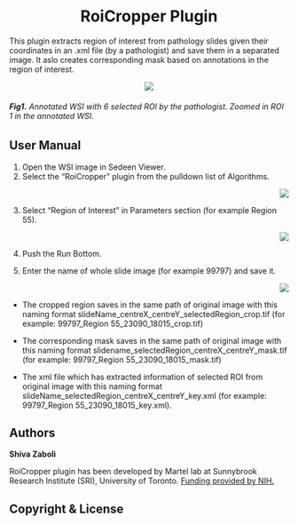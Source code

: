 <h1 align="center">RoiCropper Plugin</h1>
  
This plugin extracts region of interest from pathology slides given their coordinates in an .xml file (by a pathologist) and save them in a separated image. It aslo creates corresponding mask based on annotations in the region of interest.

<p align="center">
  <img src="https://github.com/sedeen-piip-plugins/RoiCropper/blob/master/Images/ROICroper_2.png"/>
</p>

<p align="center"> 
  <h6> <strong>Fig1.</strong> Annotated WSI with 6 selected ROI by the pathologist. Zoomed in ROI 1 in the annotated WSI.</h6>
</p>

## User Manual

1.	Open the WSI image in Sedeen Viewer. 
2.	Select the “RoiCropper” plugin from the pulldown list of Algorithms.

<p align="right">
  <img src="https://github.com/sedeen-piip-plugins/RoiCropper/blob/master/Images/ROICroper_1.png"/>
</p>

3.  Select “Region of Interest” in Parameters section (for example Region 55).

<p align="right">
  <img src="https://github.com/sedeen-piip-plugins/RoiCropper/blob/master/Images/ROICroper_3.png"/>
</p>

4.  Push the Run Bottom.

5.  Enter the name of whole slide image (for example 99797) and save it.

<p align="right">
  <img src="https://github.com/sedeen-piip-plugins/RoiCropper/blob/master/Images/ROICroper_4.png"/>
</p>

* The cropped region saves in the same path of original image with this naming format slideName_centreX_centreY_selectedRegion_crop.tif (for example: 99797_Region 55_23090_18015_crop.tif)

*	The corresponding mask saves in the same path of original image with this naming format slidename_selectedRegion_centreX_centreY_mask.tif (for example: 99797_Region 55_23090_18015_mask.tif)

*	The xml file which has extracted information of selected ROI from original image with this naming format slideName_selectedRegion_centreX_centreY_key.xml (for example: 99797_Region 55_23090_18015_key.xml).

## Authors
**Shiva Zaboli**

RoiCropper plugin has been developed by Martel lab at Sunnybrook Research Institute (SRI), University of Toronto.
[Funding provided by NIH.](https://itcr.nci.nih.gov/funded-project/pathology-image-informatics-platform-visualization-analysis-and-management)

## Copyright & License

